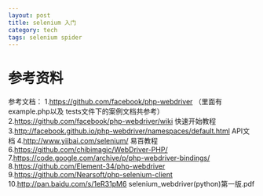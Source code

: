 ```yaml
---
layout: post
title: selenium 入门
category: tech
tags: selenium spider
---
```


# 参考资料

参考文档：
1.https://github.com/facebook/php-webdriver （里面有example.php以及 tests文件下的案例文档共参考）
2.https://github.com/facebook/php-webdriver/wiki 快速开始教程
3.http://facebook.github.io/php-webdriver/namespaces/default.html API文档
4.http://www.yiibai.com/selenium/ 易百教程
6.https://github.com/chibimagic/WebDriver-PHP/ 
7.https://code.google.com/archive/p/php-webdriver-bindings/ 
8.https://github.com/Element-34/php-webdriver 
9.https://github.com/Nearsoft/php-selenium-client 
10.http://pan.baidu.com/s/1eR31pM6 selenium_webdriver(python)第一版.pdf

